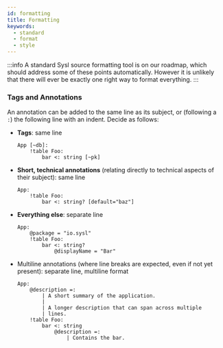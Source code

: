 ```yaml
---
id: formatting
title: Formatting
keywords:
  - standard
  - format
  - style
---
```


:::info
A standard Sysl source formatting tool is on our roadmap, which should address some of these points automatically. However it is unlikely that there will ever be exactly one right way to format everything.
:::

### Tags and Annotations

An annotation can be added to the same line as its subject, or (following a `:`) the following line with an indent. Decide as follows:

- **Tags**: same line
  ```sysl
  App [~db]:
      !table Foo:
          bar <: string [~pk]
  ```
- **Short, technical annotations** (relating directly to technical aspects of their subject): same line
  ```sysl
  App:
      !table Foo:
          bar <: string? [default="baz"]
  ```
- **Everything else**: separate line
  ```sysl
  App:
      @package = "io.sysl"
      !table Foo:
          bar <: string?
              @displayName = "Bar"
  ```
- Multiline annotations (where line breaks are expected, even if not yet present): separate line, multiline format
  ```sysl
  App:
      @description =:
          | A short summary of the application.
          |
          | A longer description that can span across multiple
          | lines.
      !table Foo:
          bar <: string
              @description =:
                  | Contains the bar.
  ```
